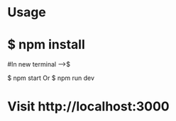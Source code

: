 # Usage
$ npm install
=====================
#In new terminal -->$

$ npm start
 Or
$ npm run dev 
# Visit http://localhost:3000
